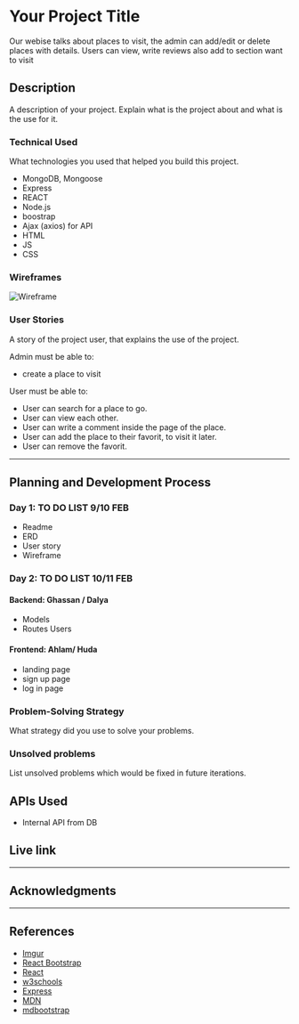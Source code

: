 # Your Project Title

Our webise talks about places to visit, the admin can add/edit or delete places with details. Users can view, write reviews also add to section want to visit

## Description

A description of your project. Explain what is the project about and what is the use for it.

### Technical Used
What technologies you used that helped you build this project. 

- MongoDB, Mongoose
- Express
- REACT
- Node.js
- boostrap
- Ajax (axios) for API
- HTML
- JS
- CSS


### Wireframes


![Wireframe](https://media.git.generalassemb.ly/user/32762/files/8e654a00-6b5f-11eb-8aa0-62a384748b2e)


### User Stories

A story of the project user, that explains the use of the project.


Admin must be able to:

- create a place to visit

User must be able to:

- User can search for a place to go.
- User can view each other.
- User can write a comment inside the page of the place.
- User can add the place to their favorit, to visit it later.
- User can remove the favorit.



---

## Planning and Development Process

### Day 1: TO DO LIST 9/10 FEB
- Readme
- ERD
- User story
- Wireframe


### Day 2: TO DO LIST 10/11 FEB
#### Backend: Ghassan / Dalya
- Models
- Routes Users
#### Frontend: Ahlam/ Huda
- landing page
- sign up page
- log in page


### Problem-Solving Strategy

What strategy did you use to solve your problems.

### Unsolved problems

List unsolved problems which would be fixed in future iterations.

## APIs Used

- Internal API from DB

## Live link

---

## Acknowledgments


---

## References

- [Imgur](https://imgur.com/signin?redirect=https%3A%2F%2Fapi.imgur.com%2Foauth2%2Faddclient)
- [React Bootstrap](https://react-bootstrap.github.io/)
- [React](https://reactjs.org/)
- [w3schools](https://www.w3schools.com/)
- [Express](https://www.npmjs.com/package/express)
- [MDN](https://developer.mozilla.org/en-US/)
- [mdbootstrap](https://mdbootstrap.com/docs/react/forms/basic/)

